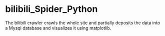# bilibili_Spider_Python
The bilibili crawler crawls the whole site and partially deposits the data into a Mysql database and visualizes it using matplotlib.
